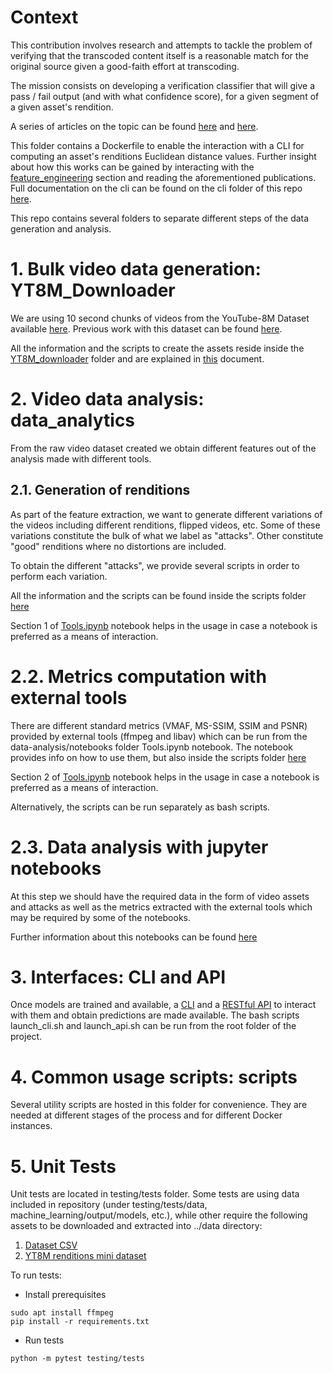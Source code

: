 # Context

This contribution involves research and attempts to tackle the problem of verifying that the transcoded content itself is a reasonable match for the original source given a good-faith effort at transcoding.

The mission consists on developing a verification classifier that will give a pass / fail output (and with what confidence score), for a given segment of a given asset's rendition.

A series of articles on the topic can be found [here](https://medium.com/@epiclabs.io/assessing-metrics-for-video-quality-verification-in-livepeers-ecosystem-f66f724b2aea) and [here](https://medium.com/@epiclabs.io/assessing-metrics-for-video-quality-verification-in-livepeers-ecosystem-ii-6827d093a380).

This folder contains a Dockerfile to enable the interaction with a CLI for computing an asset's renditions Euclidean distance values.
Further insight about how this works can be gained by interacting with the [feature_engineering](feature_engineering) section and reading the aforementioned publications. 
Full documentation on the cli can be found on the cli folder of this repo [here](cli/README.md).

This repo contains several folders to separate different steps of the data generation and analysis.

# 1. Bulk video data generation: YT8M_Downloader

We are using 10 second chunks of videos from the YouTube-8M Dataset available [here](https://research.google.com/youtube8m/).
Previous work with this dataset can be found [here](https://github.com/epiclabs-io/YT8M).

All the information and the scripts to create the assets reside inside the [YT8M_downloader](YTM8_downloader) folder and are explained in [this](YT8M_downloader/README.md) document.

# 2. Video data analysis: data_analytics

From the raw video dataset created we obtain different features out of the analysis made with different tools.

## 2.1. Generation of renditions
As part of the feature extraction, we want to generate different variations of the videos including different renditions, flipped videos, etc. Some of these variations constitute the bulk of what we label as "attacks". Other constitute "good" renditions where no distortions are included.

To obtain the different "attacks", we provide several scripts in order to perform each variation.

All the information and the scripts can be found inside the scripts folder [here](scripts/README.md)

Section 1 of [Tools.ipynb](feature_engineering/notebooks/Tools.ipynb) notebook helps in the usage in case a notebook is preferred as a means of interaction.


# 2.2. Metrics computation with external tools

There are different standard metrics (VMAF, MS-SSIM, SSIM and PSNR) provided by external tools (ffmpeg and libav) which can be run from the data-analysis/notebooks folder Tools.ipynb notebook. The notebook provides info on how to use them, but also inside the scripts folder [here](/scripts/README.md)

Section 2 of [Tools.ipynb](feature_engineering/notebooks/Tools.ipynb) notebook helps in the usage in case a notebook is preferred as a means of interaction.

Alternatively, the scripts can be run separately as bash scripts.

# 2.3. Data analysis with jupyter notebooks

At this step we should have the required data in the form of video assets and attacks as well as the metrics extracted with the external tools which may be required by some of the notebooks.

Further information about this notebooks can be found [here](feature_engineering/README.md)

# 3. Interfaces: CLI and API

Once models are trained and available, a [CLI](https://github.com/livepeer/verification-classifier/tree/master/cli) and a [RESTful API](https://github.com/livepeer/verification-classifier/tree/master/api) to interact with them and obtain predictions are made available.
The bash scripts launch_cli.sh and launch_api.sh can be run from the root folder of the project.

# 4. Common usage scripts: scripts

Several utility scripts are hosted in this folder for convenience. They are needed at different stages of the process and for different Docker instances.

# 5. Unit Tests

Unit tests are located in testing/tests folder. Some tests are using data included in repository (under testing/tests/data, machine_learning/output/models, etc.), while other require the following assets to be downloaded and extracted into ../data directory:
1. [Dataset CSV](https://storage.cloud.google.com/feature_dataset/yt8m-large.tar.gz)
2. [YT8M renditions mini dataset](https://storage.cloud.google.com/feature_dataset/renditions-mini.tar)  

To run tests:
- Install prerequisites
```
sudo apt install ffmpeg
pip install -r requirements.txt
```
- Run tests
```
python -m pytest testing/tests
``` 
